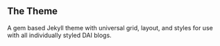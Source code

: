 ## The Theme

A gem based Jekyll theme with universal grid, layout, and styles for use with all individually styled DAI blogs.